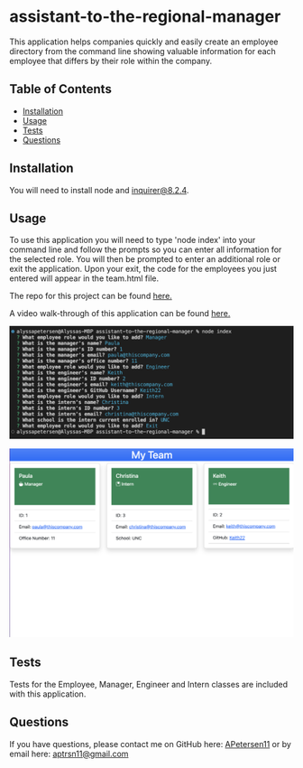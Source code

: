 # assistant-to-the-regional-manager
  

This application helps companies quickly and easily create an employee directory from the command line showing valuable information for each employee that differs by their role within the company.

## Table of Contents
- [Installation](#installation)
- [Usage](#usage)
- [Tests](#tests)
- [Questions](#questions)

## Installation

You will need to install node and  inquirer@8.2.4.

## Usage

To use this application you will need to type 'node index' into your command line and follow the prompts so you can enter all information for the selected role. You will then be prompted to enter an additional role or exit the application. Upon your exit, the code for the employees you just entered  will appear in the team.html file.

The repo for this project can be found [here.](https://github.com/APetersen11/assistant-to-the-regional-manager)

A video walk-through of this application can be found [here.](https://drive.google.com/file/d/1oAlWgG_WDObiHQ37jr8qzydoQwUiNu4t/view) 

![screenshot1](./src/images/Screen%20Shot%202022-09-16%20at%204.50.06%20PM.png)

![screenshot2](./src/images/Screen%20Shot%202022-09-16%20at%204.50.38%20PM.png)

## Tests

Tests for the Employee, Manager, Engineer and Intern classes are included with this application.

## Questions

If you have questions, please contact me on GitHub here: [APetersen11](https://github.com/APetersen11)
or by email here: [aptrsn11@gmail.com](mailto:aptrsn11@gmail.com)



